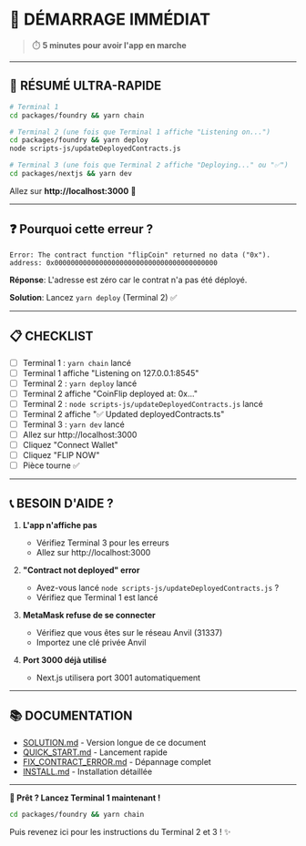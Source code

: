 # 🚀 DÉMARRAGE IMMÉDIAT

> ⏱️ **5 minutes pour avoir l'app en marche**

---

## 🎯 RÉSUMÉ ULTRA-RAPIDE

```bash
# Terminal 1
cd packages/foundry && yarn chain

# Terminal 2 (une fois que Terminal 1 affiche "Listening on...")
cd packages/foundry && yarn deploy
node scripts-js/updateDeployedContracts.js

# Terminal 3 (une fois que Terminal 2 affiche "Deploying..." ou "✅")
cd packages/nextjs && yarn dev
```

Allez sur **http://localhost:3000** 🎉

---

## ❓ Pourquoi cette erreur ?

```
Error: The contract function "flipCoin" returned no data ("0x").
address: 0x0000000000000000000000000000000000000000
```

**Réponse**: L'adresse est zéro car le contrat n'a pas été déployé.

**Solution**: Lancez `yarn deploy` (Terminal 2) ✅

---

## 📋 CHECKLIST

- [ ] Terminal 1 : `yarn chain` lancé
- [ ] Terminal 1 affiche "Listening on 127.0.0.1:8545"
- [ ] Terminal 2 : `yarn deploy` lancé
- [ ] Terminal 2 affiche "CoinFlip deployed at: 0x..."
- [ ] Terminal 2 : `node scripts-js/updateDeployedContracts.js` lancé
- [ ] Terminal 2 affiche "✅ Updated deployedContracts.ts"
- [ ] Terminal 3 : `yarn dev` lancé
- [ ] Allez sur http://localhost:3000
- [ ] Cliquez "Connect Wallet"
- [ ] Cliquez "FLIP NOW"
- [ ] Pièce tourne ✅

---

## 📞 BESOIN D'AIDE ?

1. **L'app n'affiche pas**
   - Vérifiez Terminal 3 pour les erreurs
   - Allez sur http://localhost:3000

2. **"Contract not deployed" error**
   - Avez-vous lancé `node scripts-js/updateDeployedContracts.js` ?
   - Vérifiez que Terminal 1 est lancé

3. **MetaMask refuse de se connecter**
   - Vérifiez que vous êtes sur le réseau Anvil (31337)
   - Importez une clé privée Anvil

4. **Port 3000 déjà utilisé**
   - Next.js utilisera port 3001 automatiquement

---

## 📚 DOCUMENTATION

- [SOLUTION.md](./SOLUTION.md) - Version longue de ce document
- [QUICK_START.md](./QUICK_START.md) - Lancement rapide
- [FIX_CONTRACT_ERROR.md](./FIX_CONTRACT_ERROR.md) - Dépannage complet
- [INSTALL.md](./INSTALL.md) - Installation détaillée

---

**🎲 Prêt ? Lancez Terminal 1 maintenant !**

```bash
cd packages/foundry && yarn chain
```

Puis revenez ici pour les instructions du Terminal 2 et 3 ! ✨
